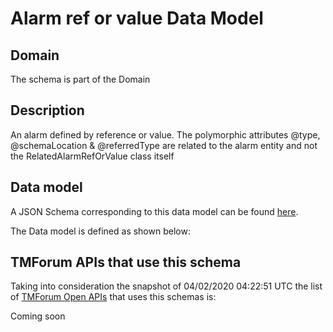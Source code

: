 # Alarm ref or value Data Model

## Domain

The  schema is part of the  Domain

## Description

An alarm defined by reference or value. The polymorphic attributes @type, @schemaLocation &amp; @referredType are related to the alarm entity and not the RelatedAlarmRefOrValue class itself

## Data model

A JSON Schema corresponding to this data model can be found
[here](https://github.com/tmforum-rand/schemas/blob/candidates/Resource/AlarmRefOrValue.schema.json).

The Data model is defined as shown below:




## TMForum APIs that use this schema

Taking into consideration the snapshot of 04/02/2020 04:22:51 UTC the list of [TMForum Open APIs](https://www.tmforum.org/open-apis/) that uses this schemas is:

Coming soon